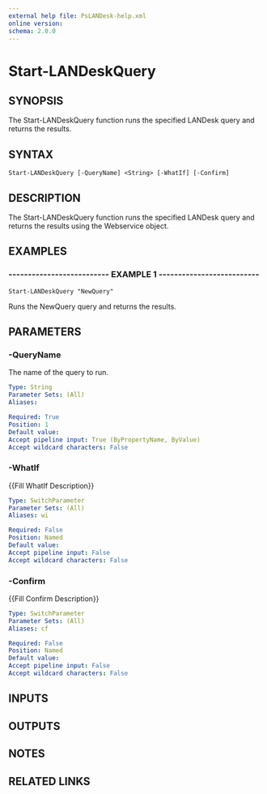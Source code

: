 ```yaml
---
external help file: PsLANDesk-help.xml
online version: 
schema: 2.0.0
---
```


# Start-LANDeskQuery
## SYNOPSIS
The Start-LANDeskQuery function runs the specified LANDesk query and returns the results.

## SYNTAX

```
Start-LANDeskQuery [-QueryName] <String> [-WhatIf] [-Confirm]
```

## DESCRIPTION
The Start-LANDeskQuery function runs the specified LANDesk query and returns the results using the Webservice object.

## EXAMPLES

### -------------------------- EXAMPLE 1 --------------------------
```
Start-LANDeskQuery "NewQuery"
```

Runs the NewQuery query and returns the results.

## PARAMETERS

### -QueryName
The name of the query to run.

```yaml
Type: String
Parameter Sets: (All)
Aliases: 

Required: True
Position: 1
Default value: 
Accept pipeline input: True (ByPropertyName, ByValue)
Accept wildcard characters: False
```

### -WhatIf
{{Fill WhatIf Description}}

```yaml
Type: SwitchParameter
Parameter Sets: (All)
Aliases: wi

Required: False
Position: Named
Default value: 
Accept pipeline input: False
Accept wildcard characters: False
```

### -Confirm
{{Fill Confirm Description}}

```yaml
Type: SwitchParameter
Parameter Sets: (All)
Aliases: cf

Required: False
Position: Named
Default value: 
Accept pipeline input: False
Accept wildcard characters: False
```

## INPUTS

## OUTPUTS

## NOTES

## RELATED LINKS

